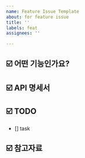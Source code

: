 ```yaml
---
name: Feature Issue Template
about: for feature issue
title: ''
labels: feat
assignees: ''

---
```


## ☑️ 어떤 기능인가요?


## ☑️ API 명세서


## ☑️ TODO
- [] task


## ☑️ 참고자료
